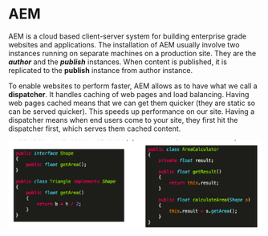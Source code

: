 # AEM

AEM is a cloud based client-server system for building enterprise grade websites and applications.  The installation of AEM usually involve two instances running on separate machines on a production site. They are the _**author**_ and the _**publish**_ instances.  When content is published, it is replicated to the **publish** instance from author instance.

To enable websites to perform faster, AEM allows as to have what we call a **dispatcher**. It handles caching of web pages and load balancing. Having web pages cached means that we can get them quicker \(they are static so can be served quicker\). This speeds up performance on our site. Having a dispatcher means when end users come to your site, they first hit the dispatcher first, which serves them cached content. 

![](../.gitbook/assets/image%20%289%29.png)


